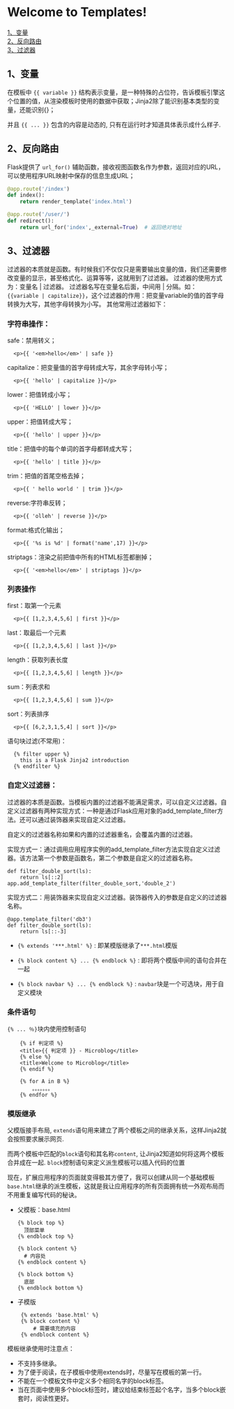 # Welcome to Templates!

[1、变量](#1、变量) &nbsp; &nbsp; &nbsp;  <br/>
[2、反向路由](#2、反向路由) &nbsp; &nbsp; &nbsp;  <br/>
[3、过滤器](#3、过滤器) &nbsp; &nbsp; &nbsp;  <br/>



## 1、变量
在模板中 `{{ variable }}` 结构表示变量，是一种特殊的占位符，告诉模板引擎这个位置的值，从渲染模板时使用的数据中获取；Jinja2除了能识别基本类型的变量，还能识别{}；

并且 `{{ ... }}` 包含的内容是动态的, 只有在运行时才知道具体表示成什么样子.

## 2、反向路由
Flask提供了 `url_for()` 辅助函数，接收视图函数名作为参数，返回对应的URL，可以使用程序URL映射中保存的信息生成URL；
```python
@app.route('/index')
def index():
    return render_template('index.html')

@app.route('/user/')
def redirect():
    return url_for('index',_external=True)  # 返回绝对地址
```

## 3、过滤器
过滤器的本质就是函数。有时候我们不仅仅只是需要输出变量的值，我们还需要修改变量的显示，甚至格式化、运算等等，这就用到了过滤器。 过滤器的使用方式为：变量名 | 过滤器。 过滤器名写在变量名后面，中间用 | 分隔。如：`{{variable | capitalize}}`，这个过滤器的作用：把变量variable的值的首字母转换为大写，其他字母转换为小写。 其他常用过滤器如下：

### 字符串操作：

safe：禁用转义；
```
  <p>{{ '<em>hello</em>' | safe }}
``` 

capitalize：把变量值的首字母转成大写，其余字母转小写；
```
  <p>{{ 'hello' | capitalize }}</p>
```

lower：把值转成小写；
```
  <p>{{ 'HELLO' | lower }}</p>
```

upper：把值转成大写；
```
  <p>{{ 'hello' | upper }}</p>
```

title：把值中的每个单词的首字母都转成大写；
```
  <p>{{ 'hello' | title }}</p>
```
trim：把值的首尾空格去掉；
```
  <p>{{ ' hello world ' | trim }}</p>
```

reverse:字符串反转；
```
  <p>{{ 'olleh' | reverse }}</p>
```

format:格式化输出；
```
  <p>{{ '%s is %d' | format('name',17) }}</p>
```
  
striptags：渲染之前把值中所有的HTML标签都删掉；
```
  <p>{{ '<em>hello</em>' | striptags }}</p>
```

### 列表操作
first：取第一个元素
```
  <p>{{ [1,2,3,4,5,6] | first }}</p>
```
  
last：取最后一个元素
```
  <p>{{ [1,2,3,4,5,6] | last }}</p>
```

length：获取列表长度
```
  <p>{{ [1,2,3,4,5,6] | length }}</p>
```

sum：列表求和
```
  <p>{{ [1,2,3,4,5,6] | sum }}</p>
```

sort：列表排序
```
  <p>{{ [6,2,3,1,5,4] | sort }}</p>
```

语句块过滤(不常用)：
```
  {% filter upper %}
    this is a Flask Jinja2 introduction
  {% endfilter %}
```

### 自定义过滤器：
过滤器的本质是函数。当模板内置的过滤器不能满足需求，可以自定义过滤器。自定义过滤器有两种实现方式：一种是通过Flask应用对象的add_template_filter方法。还可以通过装饰器来实现自定义过滤器。

自定义的过滤器名称如果和内置的过滤器重名，会覆盖内置的过滤器。

实现方式一：通过调用应用程序实例的add_template_filter方法实现自定义过滤器。该方法第一个参数是函数名，第二个参数是自定义的过滤器名称。

```
def filter_double_sort(ls):
    return ls[::2]
app.add_template_filter(filter_double_sort,'double_2')
```

实现方式二：用装饰器来实现自定义过滤器。装饰器传入的参数是自定义的过滤器名称。
```
@app.template_filter('db3')
def filter_double_sort(ls):
    return ls[::-3]
```    

- `{% extends '***.html' %}` :  即某模版继承了`***.html`模版
    
- `{% block content %} ... {% endblock %}` : 即将两个模版中间的语句合并在一起

- `{% block navbar %} ... {% endblock %}` : `navbar`块是一个可选块，用于自定义模块


### 条件语句 
`{% ... ％}`块内使用控制语句

        {% if 判定项 %}        
        <title>{{ 判定项 }} - Microblog</title>
        {% else %}
        <title>Welcome to Microblog</title>
        {% endif %}
        
        {% for A in B %}
            。。。。。。。
        {% endfor %}

### 模版继承

父模版接手布局, `extends`语句用来建立了两个模板之间的继承关系，这样Jinja2就会按照要求展示网页.

而两个模板中匹配的`block`语句和其名称`content`, 让Jinja2知道如何将这两个模板合并成在一起. `block`控制语句来定义派生模板可以插入代码的位置

现在，扩展应用程序的页面就变得极其方便了，我可以创建从同一个基础模板`base.html`继承的派生模板，这就是我让应用程序的所有页面拥有统一外观布局而不用重复编写代码的秘诀。

- 父模板：base.html  

      {% block top %}
        顶部菜单
      {% endblock top %}
    
      {% block content %}
        # 内容处
      {% endblock content %}
    
      {% block bottom %}
        底部
      {% endblock bottom %}

- 子模版

       {% extends 'base.html' %}
       {% block content %}
           # 需要填充的内容
       {% endblock content %}

模板继承使用时注意点：
- 不支持多继承。
- 为了便于阅读，在子模板中使用extends时，尽量写在模板的第一行。
- 不能在一个模板文件中定义多个相同名字的block标签。
- 当在页面中使用多个block标签时，建议给结束标签起个名字，当多个block嵌套时，阅读性更好。